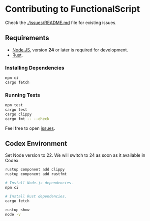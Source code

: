 # Contributing to FunctionalScript

Check the [./issues/README.md](./issues/README.md) file for existing issues.

## Requirements

- [Node.JS](https://nodejs.org/en/download), version **24** or later is required for development.
- [Rust](https://www.rust-lang.org/tools/install).

### Installing Dependencies

```bash
npm ci
cargo fetch
```

### Running Tests

```bash
npm test
cargo test
cargo clippy
cargo fmt -- --check
```

Feel free to open [issues](https://github.com/functionalscript/functionalscript/issues).

## Codex Environment

Set Node version to 22. We will switch to 24 as soon as it available in Codex.

```sh
rustup component add clippy
rustup component add rustfmt

# Install Node.js dependencies.
npm ci

# Install Rust dependencies.
cargo fetch

rustup show
node -v
```
